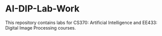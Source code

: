 # AI-DIP-Lab-Work
This repository contains labs for CS370: Artificial Intelligence and EE433: Digital Image Processing courses.
